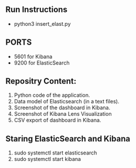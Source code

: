 ## Run Instructions
* python3 insert_elast.py
## PORTS
* 5601 for Kibana
* 9200 for ElasticSearch

## Repositry Content:
1. Python code of the application.
2. Data model of Elasticsearch (in a text files).
3. Screenshot of the dashboard in Kibana.
4. Screenshot of Kibana Lens Visualization
5. CSV export of dashboard in Kibana.

## Staring ElasticSearch and Kibana
1. sudo systemctl start  elasticsearch
2. sudo systemctl start kibana
